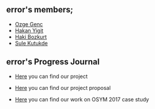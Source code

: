  ## error's members;
 + [Ozge Genc](https://mef-bda503.github.io/pj-gencozge/)
 + [Hakan Yigit](https://mef-bda503.github.io/pj-yigithakan/)
 + [Haki Bozkurt](https://mef-bda503.github.io/pj-hkbzkrt/)
 + [Sule Kutukde](https://mef-bda503.github.io/pj-kutukdes/)
 
 ## error's Progress Journal
  
+ [Here](error_project.html) you can find our project

+ [Here](Life3.html) you can find our project proposal
 
+ [Here](osym_updated.html) you can find our work on OSYM 2017 case study
